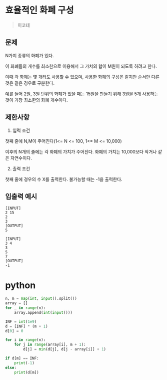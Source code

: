 # 효율적인 화폐 구성

> 이코테

## 문제

N가지 종류의 화폐가 있다.

이 화폐들의 개수를 최소한으로 이용해서 그 가치의 합이 M원이 되도록 하려고 한다.

이때 각 화폐는 몇 개라도 사용할 수 있으며, 사용한 화폐의 구성은 같지만 순서만 다른 것은 같은 경우로 구분한다.

예를 들어 2원, 3원 단위의 화폐가 있을 때는 15원을 만들기 위해 3원을 5개 사용하는 것이 가장 최소한의 화폐 개수이다.

## 제한사항

1. 입력 조건

첫째 줄에 N,M이 주어진다(1<= N <= 100, 1<= M <= 10,000)

이후의 N개의 줄에는 각 화폐의 가치가 주어진다. 화폐의 가치는 10,000보다 작거나 같은 자연수이다.

2. 출력 조건

첫째 줄에 경우의 수 X를 출력한다. 불가능할 때는 -1을 출력한다.

## 입출력 예시

```
[INPUT]
2 15
2
3
[OUTPUT]
5

[INPUT]
3 4
3
5
7
[OUTPUT]
-1
```

# python

```python
n, m = map(int, input().split())
array = []
for _ in range(n):
    array.append(int(input()))

INF = int(1e9)
d = [INF] * (m + 1)
d[0] = 0

for i in range(n):
    for j in range(array[i], m + 1):
        d[j] = min(d[j], d[j - array[i]] + 1)

if d[m] == INF:
    print(-1)
else:
    print(d[m])
```
